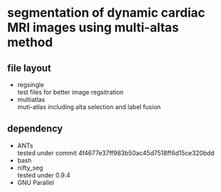 #	segmentation of dynamic cardiac MRI images using multi-altas method

##	file layout

*	regsingle  
	test files for better image regsitration
*	multiatlas  
	muti-atlas including alta selection and label fusion
			
##	dependency 
*	ANTs  
	tested under commit 4f4677e37ff983b50ac45d7518ff6d15ce320bdd
*	bash  
*	nifty_seg  
	tested under 0.9.4
*	GNU Parallel  

